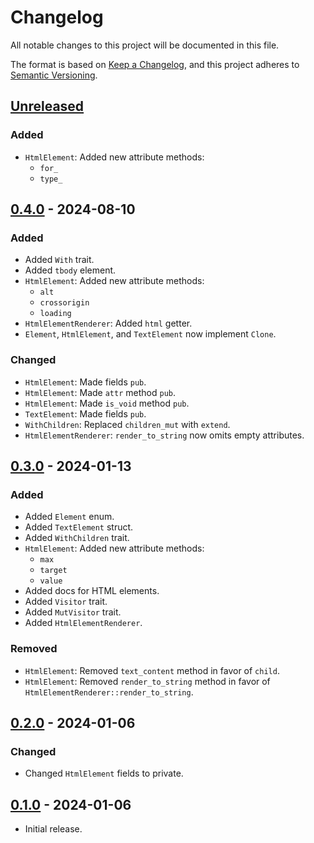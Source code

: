 # Changelog

All notable changes to this project will be documented in this file.

The format is based on [Keep a Changelog](https://keepachangelog.com/en/1.0.0/),
and this project adheres to [Semantic Versioning](https://semver.org/spec/v2.0.0.html).

## [Unreleased]

### Added

- `HtmlElement`: Added new attribute methods:
  - `for_`
  - `type_`

## [0.4.0] - 2024-08-10

### Added

- Added `With` trait.
- Added `tbody` element.
- `HtmlElement`: Added new attribute methods:
  - `alt`
  - `crossorigin`
  - `loading`
- `HtmlElementRenderer`: Added `html` getter.
- `Element`, `HtmlElement`, and `TextElement` now implement `Clone`.

### Changed

- `HtmlElement`: Made fields `pub`.
- `HtmlElement`: Made `attr` method `pub`.
- `HtmlElement`: Made `is_void` method `pub`.
- `TextElement`: Made fields `pub`.
- `WithChildren`: Replaced `children_mut` with `extend`.
- `HtmlElementRenderer`: `render_to_string` now omits empty attributes.

## [0.3.0] - 2024-01-13

### Added

- Added `Element` enum.
- Added `TextElement` struct.
- Added `WithChildren` trait.
- `HtmlElement`: Added new attribute methods:
  - `max`
  - `target`
  - `value`
- Added docs for HTML elements.
- Added `Visitor` trait.
- Added `MutVisitor` trait.
- Added `HtmlElementRenderer`.

### Removed

- `HtmlElement`: Removed `text_content` method in favor of `child`.
- `HtmlElement`: Removed `render_to_string` method in favor of `HtmlElementRenderer::render_to_string`.

## [0.2.0] - 2024-01-06

### Changed

- Changed `HtmlElement` fields to private.

## [0.1.0] - 2024-01-06

- Initial release.

[unreleased]: https://github.com/maxdeviant/auk/compare/v0.4.0...HEAD
[0.4.0]: https://github.com/maxdeviant/auk/compare/v0.3.0...v0.4.0
[0.3.0]: https://github.com/maxdeviant/auk/compare/v0.2.0...v0.3.0
[0.2.0]: https://github.com/maxdeviant/auk/compare/v0.1.0...v0.2.0
[0.1.0]: https://github.com/maxdeviant/auk/releases/tag/v0.1.0
